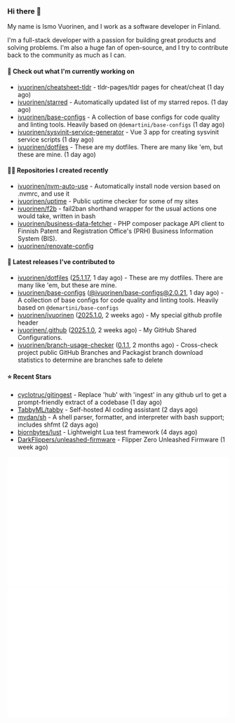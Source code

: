 
### Hi there 👋

My name is Ismo Vuorinen, and I work as a software developer in Finland.

I'm a full-stack developer with a passion for building great products and solving problems.
I'm also a huge fan of open-source, and I try to contribute back to the community as much as I can.

#### 👷 Check out what I'm currently working on

- [ivuorinen/cheatsheet-tldr](https://github.com/ivuorinen/cheatsheet-tldr) - tldr-pages/tldr pages for cheat/cheat (1 day ago)
- [ivuorinen/starred](https://github.com/ivuorinen/starred) - Automatically updated list of my starred repos. (1 day ago)
- [ivuorinen/base-configs](https://github.com/ivuorinen/base-configs) - A collection of base configs for code quality and linting tools. Heavily based on `@demartini/base-configs` (1 day ago)
- [ivuorinen/sysvinit-service-generator](https://github.com/ivuorinen/sysvinit-service-generator) - Vue 3 app for creating sysvinit service scripts (1 day ago)
- [ivuorinen/dotfiles](https://github.com/ivuorinen/dotfiles) - These are my dotfiles. There are many like &#39;em, but these are mine. (1 day ago)

#### 👨‍💻 Repositories I created recently

- [ivuorinen/nvm-auto-use](https://github.com/ivuorinen/nvm-auto-use) - Automatically install node version based on .nvmrc, and use it
- [ivuorinen/uptime](https://github.com/ivuorinen/uptime) - Public uptime checker for some of my sites
- [ivuorinen/f2b](https://github.com/ivuorinen/f2b) - fail2ban shorthand wrapper for the usual actions one would take, written in bash
- [ivuorinen/business-data-fetcher](https://github.com/ivuorinen/business-data-fetcher) - PHP composer package API client to Finnish Patent and Registration Office&#39;s (PRH) Business Information System (BIS).
- [ivuorinen/renovate-config](https://github.com/ivuorinen/renovate-config)

#### 🚀 Latest releases I've contributed to

- [ivuorinen/dotfiles](https://github.com/ivuorinen/dotfiles) ([25.1.17](https://github.com/ivuorinen/dotfiles/releases/tag/25.1.17), 1 day ago) - These are my dotfiles. There are many like &#39;em, but these are mine.
- [ivuorinen/base-configs](https://github.com/ivuorinen/base-configs) ([@ivuorinen/base-configs@2.0.21](https://github.com/ivuorinen/base-configs/releases/tag/%40ivuorinen/base-configs%402.0.21), 1 day ago) - A collection of base configs for code quality and linting tools. Heavily based on `@demartini/base-configs`
- [ivuorinen/ivuorinen](https://github.com/ivuorinen/ivuorinen) ([2025.1.0](https://github.com/ivuorinen/ivuorinen/releases/tag/2025.1.0), 2 weeks ago) - My special github profile header
- [ivuorinen/.github](https://github.com/ivuorinen/.github) ([2025.1.0](https://github.com/ivuorinen/.github/releases/tag/2025.1.0), 2 weeks ago) - My GitHub Shared Configurations.
- [ivuorinen/branch-usage-checker](https://github.com/ivuorinen/branch-usage-checker) ([0.1.1](https://github.com/ivuorinen/branch-usage-checker/releases/tag/0.1.1), 2 months ago) - Cross-check project public GitHub Branches and Packagist branch download statistics to determine are branches safe to delete

#### ⭐ Recent Stars

- [cyclotruc/gitingest](https://github.com/cyclotruc/gitingest) - Replace &#39;hub&#39; with &#39;ingest&#39; in any github url to get a prompt-friendly extract of a codebase  (1 day ago)
- [TabbyML/tabby](https://github.com/TabbyML/tabby) - Self-hosted AI coding assistant (2 days ago)
- [mvdan/sh](https://github.com/mvdan/sh) - A shell parser, formatter, and interpreter with bash support; includes shfmt (2 days ago)
- [bjornbytes/lust](https://github.com/bjornbytes/lust) - Lightweight Lua test framework (4 days ago)
- [DarkFlippers/unleashed-firmware](https://github.com/DarkFlippers/unleashed-firmware) - Flipper Zero Unleashed Firmware (1 week ago)



<picture>
  <source srcset="https://raw.githubusercontent.com/ivuorinen/github-stats/master/generated/overview.svg#gh-dark-mode-only" media="(prefers-color-scheme: dark)" />
  <img src="https://raw.githubusercontent.com/ivuorinen/github-stats/master/generated/overview.svg#gh-light-mode-only" alt="Overview of my activity" />
</picture>
<picture>
  <source srcset="https://raw.githubusercontent.com/ivuorinen/github-stats/master/generated/languages.svg#gh-dark-mode-only" media="(prefers-color-scheme: dark)" />
  <img src="https://raw.githubusercontent.com/ivuorinen/github-stats/master/generated/languages.svg#gh-light-mode-only" alt="Languages I have been using" />
</picture>


